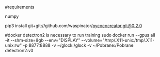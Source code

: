 #requirements

numpy

pip3 install git+git://github.com/waspinator/pycococreator.git@0.2.0

#docker detectron2 is necessary to run training
sudo docker run --gpus all -it --shm-size=8gb --env="DISPLAY" --volume="/tmp/.X11-unix:/tmp/.X11-unix:rw" -p 8877:8888 -v ~/glock:/glock -v ~/Pobrane:/Pobrane detectron2:v0

